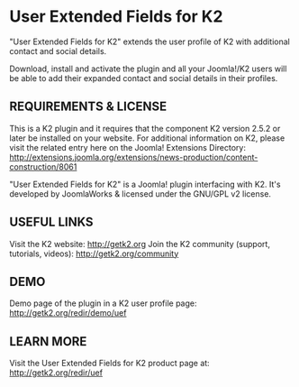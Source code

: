 User Extended Fields for K2
===========================

"User Extended Fields for K2" extends the user profile of K2 with additional contact and social details.

Download, install and activate the plugin and all your Joomla!/K2 users will be able to add their expanded contact and social details in their profiles.


## REQUIREMENTS & LICENSE
This is a K2 plugin and it requires that the component K2 version 2.5.2 or later be installed on your website. For additional information on K2, please visit the related entry here on the Joomla! Extensions Directory: http://extensions.joomla.org/extensions/news-production/content-construction/8061

"User Extended Fields for K2" is a Joomla! plugin interfacing with K2. It's developed by JoomlaWorks & licensed under the GNU/GPL v2 license.


## USEFUL LINKS
Visit the K2 website: http://getk2.org
Join the K2 community (support, tutorials, videos): http://getk2.org/community


## DEMO
Demo page of the plugin in a K2 user profile page:  http://getk2.org/redir/demo/uef


## LEARN MORE
Visit the User Extended Fields for K2 product page at: http://getk2.org/redir/uef

